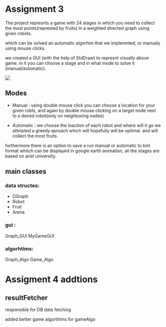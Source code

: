 # Assignment 3
The project represnts a game with 24 stages in which you need to collect the most points(represted by fruits) in a weighted directed graph using
given robots.

which can be solved an automatic algorhim that we implemnted, or manualy using mouse clicks.

we created a GUI (with the help of StdDraw) to represnt visually above game. in it you can choose a stage and in what mode to solve it 
(manual/automatic).


![](https://user-images.githubusercontent.com/37403170/72686488-1a907380-3afe-11ea-968d-7d659edfe8fa.png)


## Modes
- Manual : using double mouse click you can choose a location for your given robts, 
and again by double mouse clicking on a target node next to a deired robot(only on neighboring nodes) 

- Automatic : we choose the loaction of each robot and where will it go we attmpted a greedy aproach which will hopefully will be optimal.
and will collect the most fruits.

furthermore there is an option to save a run manual or automatic to kml format whitch can be displayed in google earth animation, 
all the stages are based on ariel university.

## main classes
### data structes:
- DGraph
- Robot
- Fruit
- Arena
### gui :
Graph_GUI
MyGameGUI
### algorhtims:
Graph_Algo
Game_Algo

# Assigment 4 addtions
## resultFetcher
responsible for DB data fetching

added better game algorthims for gameAlgo

